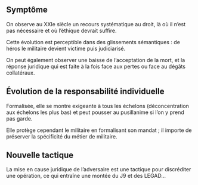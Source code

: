 ## Symptôme

On observe au XXIe siècle un recours systématique au droit, là où il n’est pas nécessaire et où l’éthique devrait suffire.

Cette évolution est perceptible dans des glissements sémantiques : de héros le militaire devient victime puis judiciarisé.

On peut également observer une baisse de l’acceptation de la mort, et la réponse juridique qui est faite à la fois face aux pertes ou face au dégâts collatéraux.

## Évolution de la responsabilité individuelle

Formalisée, elle se montre exigeante à tous les échelons (déconcentration aux échelons les plus bas) et peut pousser au pusillanime si l’on y prend pas garde.

Elle protège cependant le militaire en formalisant son mandat ; il importe de préserver la spécificité du métier de militaire.

## Nouvelle tactique

La mise en cause juridique de l’adversaire est une tactique pour discréditer une opération, ce qui entraîne une montée du J9 et des LEGAD…
